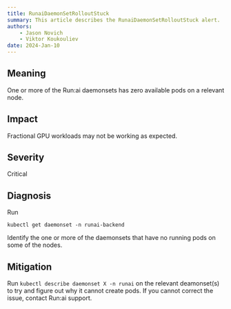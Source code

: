 ```yaml
---
title: RunaiDaemonSetRolloutStuck
summary: This article describes the RunaiDaemonSetRolloutStuck alert.
authors:
    - Jason Novich
    - Viktor Koukouliev
date: 2024-Jan-10
---
```


## Meaning

One or more of the Run:ai daemonsets has zero available pods on a relevant node.

## Impact

Fractional GPU workloads may not be working as expected.

## Severity

Critical

## Diagnosis

Run

`kubectl get daemonset -n runai-backend`

Identify the one or more of the daemonsets that have no running pods on some of the nodes.

## Mitigation

Run `kubectl describe daemonset X -n runai` on the relevant deamonset(s) to try and figure out why it cannot create pods. 
If you cannot correct the issue, contact Run:ai support. 
